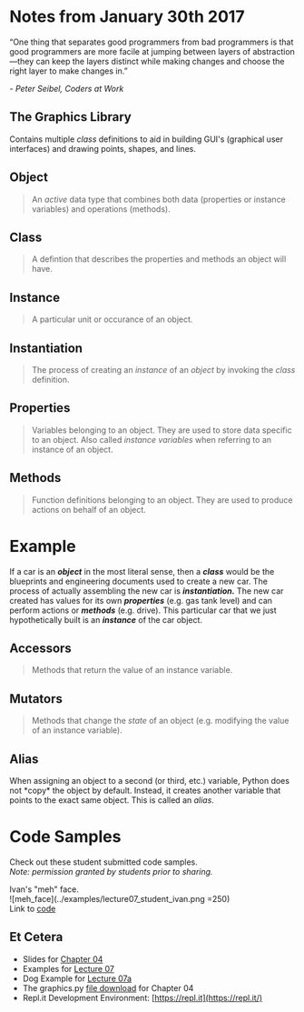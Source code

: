 # Notes from January 30th 2017
“One thing that separates good programmers from bad programmers is that good programmers are more facile at jumping between layers of abstraction—they can keep the layers distinct while making changes and choose the right layer to make changes in.” 

<cite>- Peter Seibel, *Coders at Work*</cite>

## The Graphics Library
Contains multiple *class* definitions to aid in building GUI's (graphical user interfaces) and drawing points, shapes, and lines.

## Object
>An *active* data type that combines both data (properties or instance variables) and operations (methods).

## Class
>A defintion that describes the properties and methods an object will have.

## Instance
>A particular unit or occurance of an object.

## Instantiation
>The process of creating an *instance* of an *object* by invoking the *class* definition.

## Properties
>Variables belonging to an object. They are used to store data specific to an object. Also called *instance variables* when referring to an instance of an object.

## Methods
>Function definitions belonging to an object. They are used to produce actions on behalf of an object.

# Example

If a car is an ***object*** in the most literal sense, then a ***class*** would be the blueprints and engineering documents used to create a new car. The process of actually assembling the new car is ***instantiation.*** The new car created has values for its own ***properties*** (e.g. gas tank level) and can perform actions or ***methods*** (e.g. drive). This particular car that we just hypothetically built is an ***instance*** of the car object.

## Accessors
>Methods that return the value of an instance variable.

## Mutators
>Methods that change the *state* of an object (e.g. modifying the value of an instance variable).

## Alias
When assigning an object to a second (or third, etc.) variable, Python does not \*copy\* the object by default. Instead, it creates another variable that points to the exact same object. This is called an *alias*.

# Code Samples
Check out these student submitted code samples.<br>
*Note: permission granted by students prior to sharing.*

Ivan's "meh" face.<br>
![meh_face](../examples/lecture07_student_ivan.png =250)<br>
Link to [code](../examples/lecture07_student_ivan.py)

## Et Cetera
* Slides for [Chapter 04](http://mcsp.wartburg.edu/zelle/python/ppics3/slides/Chapter04.pptx)
* Examples for [Lecture 07](../examples/lecture07.py)
* Dog Example for [Lecture 07a](../examples/lecture07a.py)
* The graphics.py [file download](https://canvas.seattlecentral.edu/courses/1411133/files/76130838/download?wrap=1) for Chapter 04
* Repl.it Development Environment: [https://repl.it](https://repl.it/)